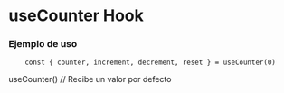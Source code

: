 # useCounter Hook
### Ejemplo de uso
```
    const { counter, increment, decrement, reset } = useCounter(0)
```

useCounter() // Recibe un valor por defecto